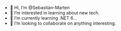 - 👋 Hi, I’m @Sebastian-Marten
- 👀 I’m interested in learning about new tech.
- 🌱 I’m currently learning .NET 6...
- 💞️ I’m looking to collaborate on anything interesting.

<!---
Sebastian-Marten/Sebastian-Marten is a ✨ special ✨ repository because its `README.md` (this file) appears on your GitHub profile.
You can click the Preview link to take a look at your changes.
--->
